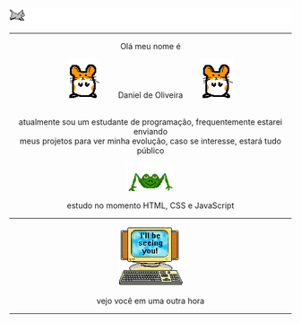 <div align=center>
   
<img src='./assets/runcat.gif'>

<hr>
   
   <p>Olá meu nome é</p>
<img src='./assets/hamster.gif'>        Daniel de Oliveira        <img src='./assets/hamster.gif'> 
<br> 
<br>
   <p>atualmente sou um estudante de programação, frequentemente estarei enviando<br>meus projetos para ver minha evolução, caso se interesse, estará tudo público</p> 
<img src='./assets/sapo.gif'>   
 
   <p>estudo no momento HTML, CSS e JavaScript</p> 

<hr>   
   
<img src='./assets/pc.gif'>   
   
vejo você em uma outra hora
</div>

<hr>
